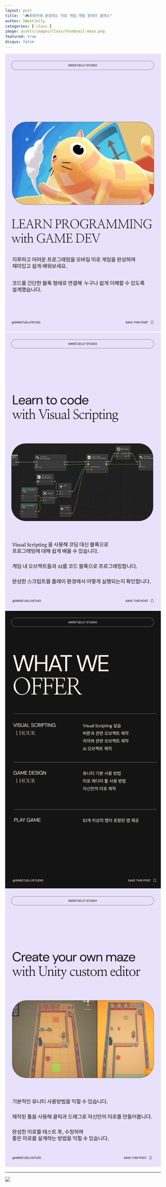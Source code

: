 ```yaml
---
layout: post
title:  "🎮하루만에 완성하는 미로 게임 개발 원데이 클래스"
author: SWeetJelly
categories: [ class ]
image: assets/images/Class/thumbnail-maze.png
featured: true
disqus: false
---
```


<div class="section">
  <img src="/assets/images/Class/Puzzle Post 1.png" alt="Puzzle Post 1">
</div>
<div class="section">
  <img src="/assets/images/Class/Puzzle Post 2.png" alt="Puzzle Post 2">
</div>
<div class="section">
  <img src="/assets/images/Class/Puzzle Post 3.png" alt="Puzzle Post 3">
</div>
<div class="section">
  <img src="/assets/images/Class/Puzzle Post 4.png" alt="Puzzle Post 4">
</div>

---

![]({{site.baseurl}}/assets/images/Class/gif-maze-level-edit-x6.gif)
